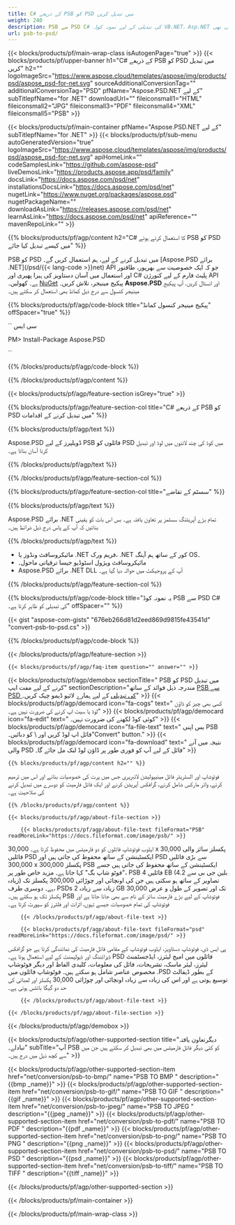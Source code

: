```yaml
---
title: C# کے ذریعے PSB کو PSD میں تبدیل کریں
weight: 240
description: PSB سے PSD C# کی تبدیلی کے لیے نمونہ کوڈ۔ VB.NET، Asp.NET یا کسی بھی .NET پر مبنی ایپلیکیشن کے اندر بیچ PSB فائلوں کو PSD میں تبدیل کرنے کے لیے API مثال کوڈ استعمال کریں۔
url: psb-to-psd/
---
```


{{< blocks/products/pf/main-wrap-class isAutogenPage="true" >}}
{{< blocks/products/pf/upper-banner h1="C# کے ذریعے PSB کو PSD میں تبدیل کریں" h2="" logoImageSrc="https://www.aspose.cloud/templates/aspose/img/products/psd/aspose_psd-for-net.svg" sourceAdditionalConversionTag="" additionalConversionTag="PSD" pfName="Aspose.PSD.NET کے لیے" subTitlepfName="for .NET" downloadUrl="" fileiconsmall1="HTML" fileiconsmall2="JPG" fileiconsmall3="PDF" fileiconsmall4="XML" fileiconsmall5="PSB" >}}

{{< blocks/products/pf/main-container pfName="Aspose.PSD.NET کے لیے" subTitlepfName="for .NET" >}}
{{< blocks/products/pf/sub-menu autoGeneratedVersion="true" logoImageSrc="https://www.aspose.cloud/templates/aspose/img/products/psd/aspose_psd-for-net.svg" apiHomeLink="" codeSamplesLink="https://github.com/aspose-psd" liveDemosLink="https://products.aspose.app/psd/family" docsLink="https://docs.aspose.com/psd/net" installationsDocsLink="https://docs.aspose.com/psd/net" nugetLink="https://www.nuget.org/packages/aspose.psd" nugetPackageName="" downloadAsLink="https://releases.aspose.com/psd/net" learnAsLink="https://docs.aspose.com/psd/net" apiReference="" mavenRepoLink="" >}}

{{% blocks/products/pf/agp/content h2="C# کا استعمال کرتے ہوئے PSB کو PSD میں کیسے تبدیل کیا جائے" %}}

 PSB کو PSD میں تبدیل کرنے کے لیے، ہم استعمال کریں گے۔
 [Aspose.PSD برائے .NET](/psd/{{< lang-code >}}net)
 API جو کہ ایک خصوصیت سے بھرپور، طاقتور اور استعمال میں آسان دستاویز کی ہیرا پھیری اور C# پلیٹ فارم کے لیے کنورژن API ہے۔ کھولیں۔
 [NuGet](https://www.nuget.org/packages/aspose.psd)
 پیکیج مینیجر، تلاش کریں۔
 **Aspose.PSD**
 اور انسٹال کریں. آپ پیکیج مینیجر کنسول سے درج ذیل کمانڈ بھی استعمال کر سکتے ہیں۔

{{% blocks/products/pf/agp/code-block title="پیکیج مینیجر کنسول کمانڈ" offSpacer="true" %}}

`` سی ایس

PM> Install-Package Aspose.PSD

``

{{% /blocks/products/pf/agp/code-block %}}

{{% /blocks/products/pf/agp/content %}}

{{< blocks/products/pf/agp/feature-section isGrey="true" >}}

{{% blocks/products/pf/agp/feature-section-col title="C# کے ذریعے PSB کو PSD میں تبدیل کرنے کے اقدامات" %}}

{{% blocks/products/pf/agp/text %}}

 Aspose.PSD ڈویلپرز کے لیے PSB فائلوں کو PSD میں کوڈ کی چند لائنوں میں لوڈ اور تبدیل کرنا آسان بناتا ہے۔

{{% /blocks/products/pf/agp/text %}}

{{% /blocks/products/pf/agp/feature-section-col %}}

{{% blocks/products/pf/agp/feature-section-col title="سسٹم کے تقاضے" %}}

{{% blocks/products/pf/agp/text %}}

 Aspose.PSD برائے .NET تمام بڑے آپریٹنگ سسٹمز پر تعاون یافتہ ہے۔ بس اس بات کو یقینی بنائیں کہ آپ کے پاس درج ذیل شرائط ہیں۔

{{% /blocks/products/pf/agp/text %}}

- مائیکروسافٹ ونڈوز یا .NET فریم ورک، .NET کور کے ساتھ ہم آہنگ OS۔
- مائیکروسافٹ ویژول اسٹوڈیو جیسا ترقیاتی ماحول۔
- Aspose.PSD برائے .NET DLL آپ کے پروجیکٹ میں حوالہ دیا گیا ہے۔

{{% /blocks/products/pf/agp/feature-section-col %}}

{{% blocks/products/pf/agp/code-block title="یہ نمونہ کوڈ PSB سے PSD C# کی تبدیلی کو ظاہر کرتا ہے۔" offSpacer="" %}}

{{< gist "aspose-com-gists" "676eb266d81d2eed869d9815fe43541d" "convert-psb-to-psd.cs" >}}

{{% /blocks/products/pf/agp/code-block %}}

{{< /blocks/products/pf/agp/feature-section >}}

    {{< blocks/products/pf/agp/faq-item question="" answer="" >}}
 

<!-- aboutfile Starts -->

{{< blocks/products/pf/agp/demobox sectionTitle=" PSB کو PSD میں تبدیل کرنے کے لیے مفت ایپ" sectionDescription="مندرجہ ذیل فوائد کے ساتھ [PSB سے PSD کی تبدیلی](https://products.aspose.app/psd/conversion/psb-to-psd) کے لیے ہمارے لائیو ڈیمو چیک کریں۔" >}}
        {{< blocks/products/pf/agp/democard icon="fa-cogs" text=" کسی بھی چیز کو ڈاؤن لوڈ یا سیٹ اپ کرنے کی ضرورت نہیں ہے۔" >}}
        {{< blocks/products/pf/agp/democard icon="fa-edit" text=" کوئی کوڈ لکھنے کی ضرورت نہیں۔" >}}
        {{< blocks/products/pf/agp/democard icon="fa-file-text" text=" بس اپنی PSB فائل اپ لوڈ کریں اور \ کو دبائیں۔\"Convert\" button." >}}
        {{< blocks/products/pf/agp/democard icon="fa-download" text=" نتیجہ میں آنے والی PSD فائل کے لیے آپ کو فوری طور پر ڈاؤن لوڈ لنک مل جائے گا۔" >}}

    {{% blocks/products/pf/agp/content h2="" %}}

 فوٹوشاپ اور السٹریٹر فائل مینیپولیشن لائبریری جس میں پرت کی خصوصیات بنانے اور اس میں ترمیم کرنے، واٹر مارکس شامل کرنے، گرافکس آپریشن کرنے اور ایک فائل فارمیٹ کو دوسرے میں تبدیل کرنے کی صلاحیت ہے۔



    {{% /blocks/products/pf/agp/content %}}

    {{< blocks/products/pf/agp/about-file-section >}}

        {{< blocks/products/pf/agp/about-file-text fileFormat="PSB" readMoreLink="https://docs.fileformat.com/image/psb/" >}}
ایڈوب فوٹوشاپ فائلوں کو دو فارمیٹس میں محفوظ کرتا ہے۔ 30,000 x 30,000 پکسلز سائز والی فائلیں PSD ایکسٹینشن کے ساتھ محفوظ کی جاتی ہیں اور PSD سے بڑی فائلیں 300,000 x 300,000 پکسلز PSB ایکسٹینشن کے ساتھ محفوظ کی جاتی ہیں جسے "فوٹو شاپ بگ" کہا جاتا ہے۔ مزید خاص طور پر، PSB فائلیں 4 EB (4.2 بلین جی بی سے زیادہ) تصاویر کے ساتھ ہو سکتی ہیں جن کی اونچائی اور چوڑائی 300,000 پکسلز تک ہے۔ دوسری طرف، PSDs زیادہ سے زیادہ 2 GB تک اور تصویر کے طول و عرض 30,000 پکسلز تک ہو سکتے ہیں۔ PSB فوٹوشاپ کے لیے بڑے فارمیٹ سائز کے نام سے بھی جانا جاتا ہے اور فوٹوشاپ کی تمام خصوصیات جیسے تہوں، اثرات اور فلٹرز کو سپورٹ کرتا ہے۔

        {{< /blocks/products/pf/agp/about-file-text >}}

        {{< blocks/products/pf/agp/about-file-text fileFormat="psd" readMoreLink="https://docs.fileformat.com/image/psd/" >}}
پی ایس ڈی، فوٹوشاپ دستاویز، ایڈوب فوٹوشاپ کے مقامی فائل فارمیٹ کی نمائندگی کرتا ہے جو گرافکس ڈیزائننگ اور ڈیولپمنٹ کے لیے استعمال ہوتا ہے۔ PSD فائلوں میں امیج لیئرز، ایڈجسٹمنٹ لیئرز، لیئر ماسک، تشریحات، فائل کی معلومات، کلیدی الفاظ اور دیگر فوٹوشاپ مخصوص عناصر شامل ہو سکتے ہیں۔ فوٹوشاپ فائلوں میں .PSD کے بطور ڈیفالٹ توسیع ہوتی ہے اور اس کی زیادہ سے زیادہ اونچائی اور چوڑائی 30,000 پکسلز اور لمبائی کی حد دو گیگا بائٹس ہوتی ہے۔

        {{< /blocks/products/pf/agp/about-file-text >}}

    {{< /blocks/products/pf/agp/about-file-section >}}

{{< /blocks/products/pf/agp/demobox >}}

<!-- aboutfile Ends -->

{{< blocks/products/pf/agp/other-supported-section title="دیگر ​​تعاون یافتہ تبادلے۔" subTitle="آپ PSB کو کئی دیگر فائل فارمیٹس میں بھی تبدیل کر سکتے ہیں جن میں سے کچھ ذیل میں درج ہیں۔" >}}

{{< blocks/products/pf/agp/other-supported-section-item href="net/conversion/psb-to-bmp/" name="PSB TO BMP " description="{{bmp _name}}" >}}
{{< blocks/products/pf/agp/other-supported-section-item href="net/conversion/psb-to-gif/" name="PSB TO GIF " description="{{gif _name}}" >}}
{{< blocks/products/pf/agp/other-supported-section-item href="net/conversion/psb-to-jpeg/" name="PSB TO JPEG " description="{{jpeg _name}}" >}}
{{< blocks/products/pf/agp/other-supported-section-item href="net/conversion/psb-to-pdf/" name="PSB TO PDF " description="{{pdf _name}}" >}}
{{< blocks/products/pf/agp/other-supported-section-item href="net/conversion/psb-to-png/" name="PSB TO PNG " description="{{png _name}}" >}}
{{< blocks/products/pf/agp/other-supported-section-item href="net/conversion/psb-to-psd/" name="PSB TO PSD " description="{{psd _name}}" >}}
{{< blocks/products/pf/agp/other-supported-section-item href="net/conversion/psb-to-tiff/" name="PSB TO TIFF " description="{{tiff _name}}" >}}

{{< /blocks/products/pf/agp/other-supported-section >}}

{{< /blocks/products/pf/main-container >}}
    
{{< /blocks/products/pf/main-wrap-class >}}
